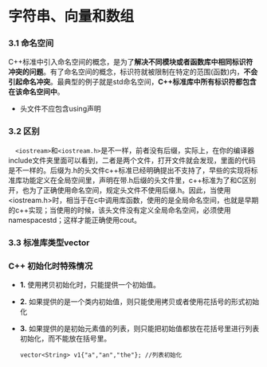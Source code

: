 # 字符串、向量和数组

### 3.1 命名空间

C++标准中引入命名空间的概念，是为了**解决不同模块或者函数库中相同标识符冲突的问题**。有了命名空间的概念，标识符就被限制在特定的范围(函数)内，**不会引起命名冲突**。最典型的例子就是std命名空间，**C++标准库中所有标识符都包含在该命名空间中**。

* 头文件不应包含using声明

### 3.2 区别

　```<iostream>```和```<iostream.h>```是不一样，前者没有后缀，实际上，在你的编译器include文件夹里面可以看到，二者是两个文件，打开文件就会发现，里面的代码是不一样的。后缀为.h的头文件c++标准已经明确提出不支持了，早些的实现将标准库功能定义在全局空间里，声明在带.h后缀的头文件里，c++标准为了和C区别开，也为了正确使用命名空间，规定头文件不使用后缀.h。因此，当使用<iostream.h>时，相当于在c中调用库函数，使用的是全局命名空间，也就是早期的c++实现；当使用<iostream>的时候，该头文件没有定义全局命名空间，必须使用namespacestd；这样才能正确使用cout。

### 3.3 标准库类型vector

### C++ 初始化时特殊情况

* **1.** 使用拷贝初始化时，只能提供一个初始值。

* **2.** 如果提供的是一个类内初始值，则只能使用拷贝或者使用花括号的形式初始化

* **3.** 如果提供的是初始元素值的列表，则只能把初始值都放在花括号里进行列表初始化，而不能放在括号里。

    ```vector<String> v1{"a","an","the"}; //列表初始化```
